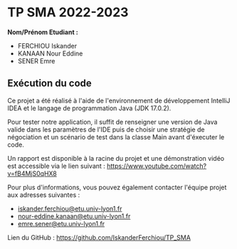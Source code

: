 # TP SMA 2022-2023

**Nom/Prénom Etudiant :**

- FERCHIOU Iskander
- KANAAN Nour Eddine
- SENER Emre

## Exécution du code

Ce projet a été réalisé à l'aide de l'environnement de développement IntelliJ IDEA et le langage de programmation Java (JDK 17.0.2).

Pour tester notre application, il suffit de renseigner une version de Java valide dans les paramètres de l'IDE puis de choisir une stratégie de négociation
et un scénario de test dans la classe Main avant d'éxecuter le code.

Un rapport est disponible à la racine du projet et une démonstration vidéo est accessible via le lien suivant : https://www.youtube.com/watch?v=fB4MjS0qHX8

Pour plus d'informations, vous pouvez également contacter l'équipe projet aux adresses suivantes :
- iskander.ferchiou@etu.univ-lyon1.fr
- nour-eddine.kanaan@etu.univ-lyon1.fr
- emre.sener@etu.univ-lyon1.fr

Lien du GitHub : https://github.com/IskanderFerchiou/TP_SMA
